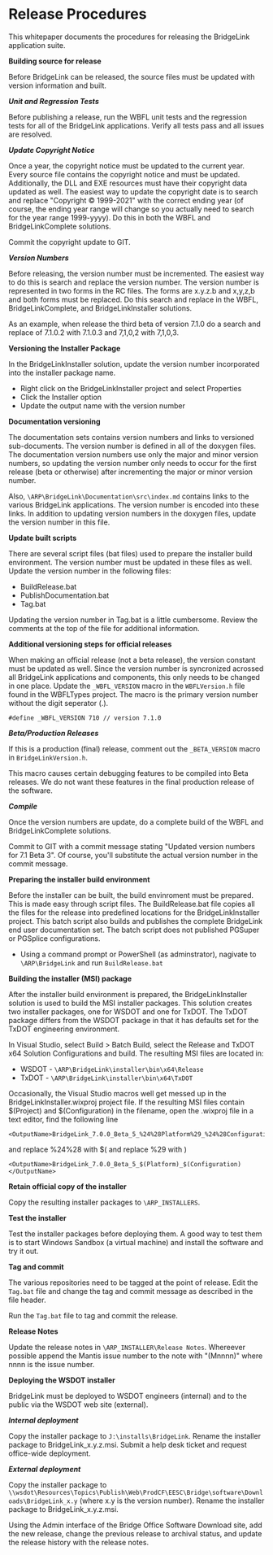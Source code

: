 Release Procedures
==================
This whitepaper documents the procedures for releasing the BridgeLink application suite.

**Building source for release**

Before BridgeLink can be released, the source files must be updated with version information and built.

***Unit and Regression Tests***

Before publishing a release, run the WBFL unit tests and the regression tests for all of the BridgeLink applications. Verify all tests pass and all issues are resolved.

***Update Copyright Notice***

Once a year, the copyright notice must be updated to the current year. Every source file contains the copyright notice and must be updated. Additionally, the DLL and EXE resources must have their copyright data updated as well. The easiest way to update the copyright date is to search and replace "Copyright © 1999-2021" with the correct ending year (of course, the ending year range will change so you actually need to search for the year range 1999-yyyy). Do this in both the WBFL and BridgeLinkComplete solutions.

Commit the copyright update to GIT.

***Version Numbers***

Before releasing, the version number must be incremented. The easiest way to do this is search and replace the version number. The version number is represented in two forms in the RC files. The forms are x.y.z.b and x,y,z,b and both forms must be replaced. Do this search and replace in the WBFL, BridgeLinkComplete, and BridgeLinkInstaller solutions.

As an example, when release the third beta of version 7.1.0 do a search and replace of 7.1.0.2 with 7.1.0.3 and 7,1,0,2 with 7,1,0,3.

****Versioning the Installer Package****

In the BridgeLinkInstaller solution, update the version number incorporated into the installer package name.

* Right click on the BridgeLinkInstaller project and select Properties
* Click the Installer option
* Update the output name with the version number

****Documentation versioning****

The documentation sets contains version numbers and links to versioned sub-documents. The version number is defined in all of the doxygen files. The documentation version numbers use only the major and minor version numbers, so updating the version number only needs to occur for the first release (beta or otherwise) after incrementing the major or minor version number.

Also, `\ARP\BridgeLink\Documentation\src\index.md` contains links to the various BridgeLink applications. The version number is encoded into these links. In addition to updating version numbers in the doxygen files, update the version number in this file.

****Update built scripts****

There are several script files (bat files) used to prepare the installer build environment. The version number must be updated in these files as well. Update the version number in the following files:

* BuildRelease.bat
* PublishDocumentation.bat
* Tag.bat

Updating the version number in Tag.bat is a little cumbersome. Review the comments at the top of the file for additional information.

****Additional versioning steps for official releases****

When making an official release (not a beta release), the version constant must be updated as well. Since the version number is syncronized acrossed all BridgeLink applications and components, this only needs to be changed in one place. Update the `_WBFL_VERSION` macro in the `WBFLVersion.h` file found in the WBFLTypes project. The macro is the primary version number without the digit seperator (.).

`#define _WBFL_VERSION 710 // version 7.1.0`

***Beta/Production Releases***

If this is a production (final) release, comment out the `_BETA_VERSION` macro in `BridgeLinkVersion.h`.

This macro causes certain debugging features to be compiled into Beta releases. We do not want these features in the final production release of the software.

***Compile***

Once the version numbers are update, do a complete build of the WBFL and BridgeLinkComplete solutions.

Commit to GIT with a commit message stating "Updated version numbers for 7.1 Beta 3". Of course, you'll substitute the actual version number in the commit message.

**Preparing the installer build environment**

Before the installer can be built, the build envinroment must be prepared. This is made easy through script files. The BuildRelease.bat file copies all the files for the release into predefined locations for the BridgeLinkInstaller project. This batch script also builds and publishes the complete BridgeLink end user documentation set. The batch script does not published PGSuper or PGSplice configurations.

* Using a command prompt or PowerShell (as adminstrator), nagivate to `\ARP\BridgeLink` and run `BuildRelease.bat`

**Building the installer (MSI) package**

After the installer build environment is prepared, the BridgeLinkInstaller solution is used to build the MSI installer packages. This solution creates two installer packages, one for WSDOT and one for TxDOT. The TxDOT package differs from the WSDOT package in that it has defaults set for the TxDOT engineering environment.

In Visual Studio, select Build > Batch Build, select the Release and TxDOT x64 Solution Configurations and build. The resulting MSI files are located in:

* WSDOT - `\ARP\BridgeLink\installer\bin\x64\Release`
* TxDOT - `\ARP\BridgeLink\installer\bin\x64\TxDOT`

Occasionally, the Visual Studio macros well get messed up in the BridgeLinkInstaller.wixproj project file. If the resulting MSI files contain $(Project) and $(Configuration) in the filename, open the .wixproj file in a text editor, find the following line

    <OutputName>BridgeLink_7.0.0_Beta_5_%24%28Platform%29_%24%28Configuration%29</OutputName>

and replace %24%28 with $( and replace %29 with )

    <OutputName>BridgeLink_7.0.0_Beta_5_$(Platform)_$(Configuration)</OutputName>

**Retain official copy of the installer**

Copy the resulting installer packages to `\ARP_INSTALLERS`.

**Test the installer**

Test the installer packages before deploying them. A good way to test them is to start Windows Sandbox (a virtual machine) and install the software and try it out.

**Tag and commit**

The various repositories need to be tagged at the point of release. Edit the `Tag.bat` file and change the tag and commit message as described in the file header.

Run the `Tag.bat` file to tag and commit the release.

**Release Notes**

Update the release notes in `\ARP_INSTALLER\Release Notes`. Whereever possible append the Mantis issue number to the note with "(Mnnnn)" where nnnn is the issue number.

**Deploying the WSDOT installer**

BridgeLink must be deployed to WSDOT engineers (internal) and to the public via the WSDOT web site (external).

***Internal deployment***

Copy the installer package to `J:\installs\BridgeLink`. Rename the installer package to BridgeLink_x.y.z.msi. Submit a help desk ticket and request office-wide deployment.

***External deployment***

Copy the installer package to `\\wsdot\Resources\Topics\Publish\Web\ProdCF\EESC\Bridge\software\Downloads\BridgeLink_x.y` (where x.y is the version number). Rename the installer package to BridgeLink_x.y.z.msi.

Using the Admin interface of the Bridge Office Software Download site, add the new release, change the previous release to archival status, and update the release history with the release notes.